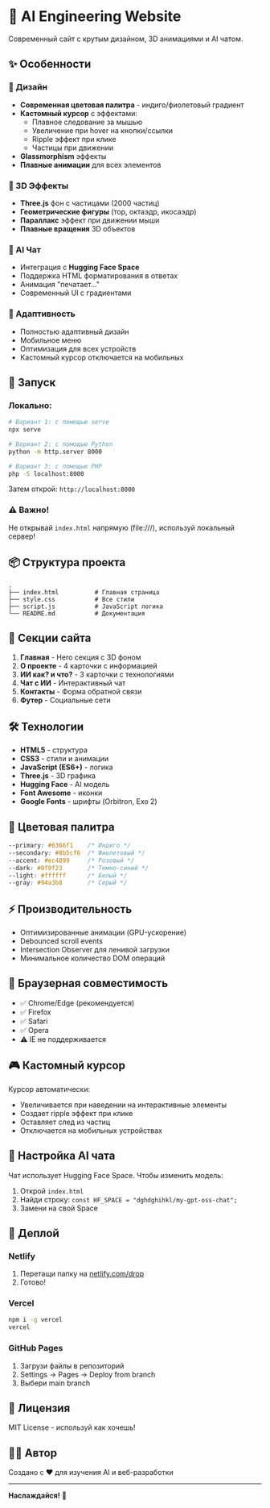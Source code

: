 # 🚀 AI Engineering Website

Современный сайт с крутым дизайном, 3D анимациями и AI чатом.

## ✨ Особенности

### 🎨 Дизайн
- **Современная цветовая палитра** - индиго/фиолетовый градиент
- **Кастомный курсор** с эффектами:
  - Плавное следование за мышью
  - Увеличение при hover на кнопки/ссылки
  - Ripple эффект при клике
  - Частицы при движении
- **Glassmorphism** эффекты
- **Плавные анимации** для всех элементов

### 🌟 3D Эффекты
- **Three.js** фон с частицами (2000 частиц)
- **Геометрические фигуры** (тор, октаэдр, икосаэдр)
- **Параллакс** эффект при движении мыши
- **Плавные вращения** 3D объектов

### 💬 AI Чат
- Интеграция с **Hugging Face Space**
- Поддержка HTML форматирования в ответах
- Анимация "печатает..."
- Современный UI с градиентами

### 📱 Адаптивность
- Полностью адаптивный дизайн
- Мобильное меню
- Оптимизация для всех устройств
- Кастомный курсор отключается на мобильных

## 🚀 Запуск

### Локально:

```bash
# Вариант 1: с помощью serve
npx serve

# Вариант 2: с помощью Python
python -m http.server 8000

# Вариант 3: с помощью PHP
php -S localhost:8000
```

Затем открой: `http://localhost:8000`

### ⚠️ Важно!
Не открывай `index.html` напрямую (file:///), используй локальный сервер!

## 📦 Структура проекта

```
.
├── index.html          # Главная страница
├── style.css           # Все стили
├── script.js           # JavaScript логика
└── README.md           # Документация
```

## 🎯 Секции сайта

1. **Главная** - Hero секция с 3D фоном
2. **О проекте** - 4 карточки с информацией
3. **ИИ как? и что?** - 3 карточки с технологиями
4. **Чат с ИИ** - Интерактивный чат
5. **Контакты** - Форма обратной связи
6. **Футер** - Социальные сети

## 🛠️ Технологии

- **HTML5** - структура
- **CSS3** - стили и анимации
- **JavaScript (ES6+)** - логика
- **Three.js** - 3D графика
- **Hugging Face** - AI модель
- **Font Awesome** - иконки
- **Google Fonts** - шрифты (Orbitron, Exo 2)

## 🎨 Цветовая палитра

```css
--primary: #6366f1    /* Индиго */
--secondary: #8b5cf6  /* Фиолетовый */
--accent: #ec4899     /* Розовый */
--dark: #0f0f23       /* Темно-синий */
--light: #ffffff      /* Белый */
--gray: #94a3b8       /* Серый */
```

## ⚡ Производительность

- Оптимизированные анимации (GPU-ускорение)
- Debounced scroll events
- Intersection Observer для ленивой загрузки
- Минимальное количество DOM операций

## 📱 Браузерная совместимость

- ✅ Chrome/Edge (рекомендуется)
- ✅ Firefox
- ✅ Safari
- ✅ Opera
- ⚠️ IE не поддерживается

## 🎮 Кастомный курсор

Курсор автоматически:
- Увеличивается при наведении на интерактивные элементы
- Создает ripple эффект при клике
- Оставляет след из частиц
- Отключается на мобильных устройствах

## 📝 Настройка AI чата

Чат использует Hugging Face Space. Чтобы изменить модель:

1. Открой `index.html`
2. Найди строку: `const HF_SPACE = "dghdghihkl/my-gpt-oss-chat";`
3. Замени на свой Space

## 🚀 Деплой

### Netlify
1. Перетащи папку на [netlify.com/drop](https://app.netlify.com/drop)
2. Готово!

### Vercel
```bash
npm i -g vercel
vercel
```

### GitHub Pages
1. Загрузи файлы в репозиторий
2. Settings → Pages → Deploy from branch
3. Выбери main branch

## 📄 Лицензия

MIT License - используй как хочешь!

## 👨‍💻 Автор

Создано с ❤️ для изучения AI и веб-разработки

---

**Наслаждайся!** 🎉

